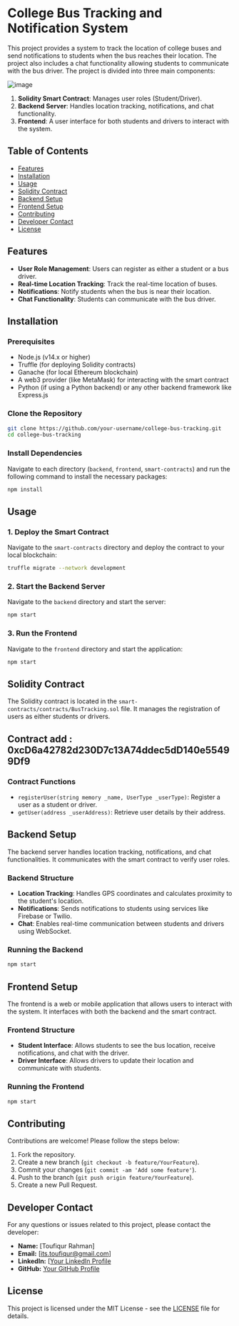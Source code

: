 # College Bus Tracking and Notification System

This project provides a system to track the location of college buses and send notifications to students when the bus reaches their location. The project also includes a chat functionality allowing students to communicate with the bus driver. The project is divided into three main components:

![image](https://github.com/user-attachments/assets/50b0b99d-409b-4a03-b5d1-66871bbb4c42)


1. **Solidity Smart Contract**: Manages user roles (Student/Driver).
2. **Backend Server**: Handles location tracking, notifications, and chat functionality.
3. **Frontend**: A user interface for both students and drivers to interact with the system.

## Table of Contents

- [Features](#features)
- [Installation](#installation)
- [Usage](#usage)
- [Solidity Contract](#solidity-contract)
- [Backend Setup](#backend-setup)
- [Frontend Setup](#frontend-setup)
- [Contributing](#contributing)
- [Developer Contact](#developer-contact)
- [License](#license)

## Features

- **User Role Management**: Users can register as either a student or a bus driver.
- **Real-time Location Tracking**: Track the real-time location of buses.
- **Notifications**: Notify students when the bus is near their location.
- **Chat Functionality**: Students can communicate with the bus driver.

## Installation

### Prerequisites

- Node.js (v14.x or higher)
- Truffle (for deploying Solidity contracts)
- Ganache (for local Ethereum blockchain)
- A web3 provider (like MetaMask) for interacting with the smart contract
- Python (if using a Python backend) or any other backend framework like Express.js

### Clone the Repository

```bash
git clone https://github.com/your-username/college-bus-tracking.git
cd college-bus-tracking
```

### Install Dependencies

Navigate to each directory (`backend`, `frontend`, `smart-contracts`) and run the following command to install the necessary packages:

```bash
npm install
```

## Usage

### 1. Deploy the Smart Contract

Navigate to the `smart-contracts` directory and deploy the contract to your local blockchain:

```bash
truffle migrate --network development
```

### 2. Start the Backend Server

Navigate to the `backend` directory and start the server:

```bash
npm start
```

### 3. Run the Frontend

Navigate to the `frontend` directory and start the application:

```bash
npm start
```

## Solidity Contract

The Solidity contract is located in the `smart-contracts/contracts/BusTracking.sol` file. It manages the registration of users as either students or drivers.
## Contract add : 0xcD6a42782d230D7c13A74ddec5dD140e55499Df9

### Contract Functions

- `registerUser(string memory _name, UserType _userType)`: Register a user as a student or driver.
- `getUser(address _userAddress)`: Retrieve user details by their address.

## Backend Setup

The backend server handles location tracking, notifications, and chat functionalities. It communicates with the smart contract to verify user roles.

### Backend Structure

- **Location Tracking**: Handles GPS coordinates and calculates proximity to the student's location.
- **Notifications**: Sends notifications to students using services like Firebase or Twilio.
- **Chat**: Enables real-time communication between students and drivers using WebSocket.

### Running the Backend

```bash
npm start
```

## Frontend Setup

The frontend is a web or mobile application that allows users to interact with the system. It interfaces with both the backend and the smart contract.

### Frontend Structure

- **Student Interface**: Allows students to see the bus location, receive notifications, and chat with the driver.
- **Driver Interface**: Allows drivers to update their location and communicate with students.

### Running the Frontend

```bash
npm start
```

## Contributing

Contributions are welcome! Please follow the steps below:

1. Fork the repository.
2. Create a new branch (`git checkout -b feature/YourFeature`).
3. Commit your changes (`git commit -am 'Add some feature'`).
4. Push to the branch (`git push origin feature/YourFeature`).
5. Create a new Pull Request.

## Developer Contact

For any questions or issues related to this project, please contact the developer:

- **Name:** [Toufiqur Rahman]
- **Email:** [its.toufiqur@gmail.com]
- **LinkedIn:** [[Your LinkedIn Profile](https://www.linkedin.com/in/toufiqur-rahman-499549311/)
- **GitHub:** [Your GitHub Profile](https://github.com/itztoufiqur)

## License

This project is licensed under the MIT License - see the [LICENSE](LICENSE) file for details.
```
